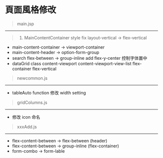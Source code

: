 頁面風格修改
===========
>main.jsp
----------
> 1. MainContentContainer style fix layout-vertical -> flex-vertical
* main-content-container -> viewport-container
* main-content-header -> option-form-group
* search flex-between -> group-inline add flex-y-center 控制字体置中
* dataGrid class content-viewport content-viewport-view-list flex-container flex-vertical

>newcommon.js
--------
* tableAuto function 修改 width setting

>gridColumns.js
-------
* 修改 icon 命名 

>xxxAdd.js
-------
* flex-content-between -> flex-between (header)
* flex-content-between -> group-inline (flex-container)
* form-combo -> form-lable
